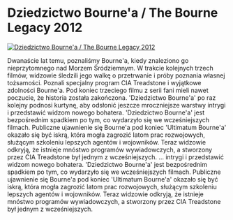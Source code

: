 Dziedzictwo Bourne'a / The Bourne Legacy 2012 
=============
[![Dziedzictwo Bourne'a / The Bourne Legacy 2012 ](http://vidos.pl/images/player.gif)](http://vidos.pl/dziedzictwo-bourne-a-the-bourne-legacy-2012)

 Dwanaście lat temu, poznaliśmy Bourne'a, kiedy znaleziono go nieprzytomnego nad Morzem Śródziemnym. W trakcie kolejnych trzech filmów, widzowie śledzili jego walkę o przetrwanie i próby poznania własnej tożsamości. Poznali specjalny program CIA Treadstone i wyjątkowe zdolności Bourne'a. Pod koniec trzeciego filmu z serii fani mieli nawet poczucie, że historia została zakończona. 'Dziedzictwo Bourne'a' po raz kolejny podnosi kurtynę, aby odsłonić jeszcze mroczniejsze warstwy intrygi i przedstawić widzom nowego bohatera. 'Dziedzictwo Bourne'a' jest bezpośrednim spadkiem po tym, co wydarzyło się we wcześniejszych filmach. Publiczne ujawnienie się Bourne'a pod koniec 'Ultimatum Bourne'a' okazało się być iskrą, która mogła zagrozić latom prac rozwojowych, służącym szkoleniu lepszych agentów i wojowników. Teraz widzowie odkryją, że istnieje mnóstwo programów wywiadowczych, a stworzony przez CIA Treadstone był jednym z wcześniejszych.  ... intrygi i przedstawić widzom nowego bohatera. 'Dziedzictwo Bourne'a' jest bezpośrednim spadkiem po tym, co wydarzyło się we wcześniejszych filmach. Publiczne ujawnienie się Bourne'a pod koniec 'Ultimatum Bourne'a' okazało się być iskrą, która mogła zagrozić latom prac rozwojowych, służącym szkoleniu lepszych agentów i wojowników. Teraz widzowie odkryją, że istnieje mnóstwo programów wywiadowczych, a stworzony przez CIA Treadstone był jednym z wcześniejszych.
